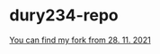 # dury234-repo

[You can find my fork from 28. 11. 2021](https://github.com/dury234/git-lesson-repository.git)
